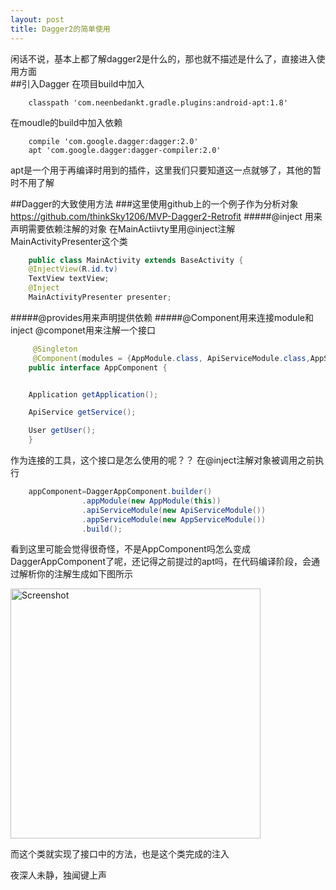```yaml
---
layout: post
title: Dagger2的简单使用
---
```


闲话不说，基本上都了解dagger2是什么的，那也就不描述是什么了，直接进入使用方面  
##引入Dagger
在项目build中加入


```grovvy
	classpath 'com.neenbedankt.gradle.plugins:android-apt:1.8'
```


在moudle的build中加入依赖


```grovvy
	compile 'com.google.dagger:dagger:2.0'
	apt 'com.google.dagger:dagger-compiler:2.0'
```


apt是一个用于再编译时用到的插件，这里我们只要知道这一点就够了，其他的暂时不用了解

##Dagger的大致使用方法
###这里使用github上的一个例子作为分析对象
https://github.com/thinkSky1206/MVP-Dagger2-Retrofit
#####@inject 用来声明需要依赖注解的对象
在MainActiivty里用@inject注解MainActivityPresenter这个类

```java
    public class MainActivity extends BaseActivity {
    @InjectView(R.id.tv)
    TextView textView;
    @Inject
    MainActivityPresenter presenter;
```


#####@provides用来声明提供依赖
#####@Component用来连接module和inject
@componet用来注解一个接口

```java
     @Singleton
     @Component(modules = {AppModule.class, ApiServiceModule.class,AppServiceModule.class})
    public interface AppComponent {


    Application getApplication();

    ApiService getService();

    User getUser();
    }
```


作为连接的工具，这个接口是怎么使用的呢？？
在@inject注解对象被调用之前执行


```java
    appComponent=DaggerAppComponent.builder()
                .appModule(new AppModule(this))
                .apiServiceModule(new ApiServiceModule())
                .appServiceModule(new AppServiceModule())
                .build();

```


看到这里可能会觉得很奇怪，不是AppComponent吗怎么变成DaggerAppComponent了呢，还记得之前提过的apt吗，在代码编译阶段，会通过解析你的注解生成如下图所示

<img src="../../../../art/2016_03_18_dragger_img1.png" height="400" alt="Screenshot"/>

而这个类就实现了接口中的方法，也是这个类完成的注入



夜深人未静，独闻键上声



